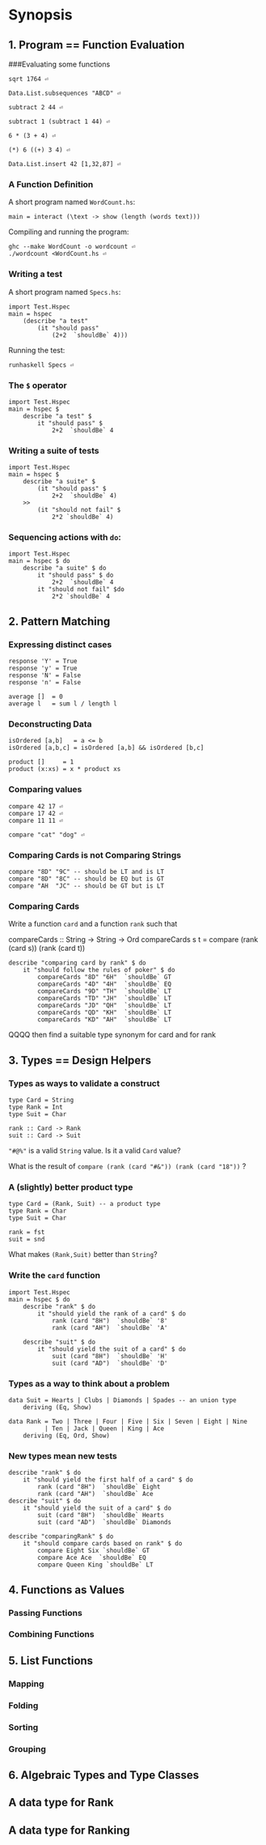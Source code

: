 # Synopsis

## 1. Program == Function Evaluation

###Evaluating some functions
    
    sqrt 1764 ⏎

    Data.List.subsequences "ABCD" ⏎

    subtract 2 44 ⏎

    subtract 1 (subtract 1 44) ⏎

    6 * (3 + 4) ⏎

    (*) 6 ((+) 3 4) ⏎

    Data.List.insert 42 [1,32,87] ⏎
    
### A Function Definition
A short program named `WordCount.hs`:
 
    main = interact (\text -> show (length (words text))) 

Compiling and running the program:

    ghc --make WordCount -o wordcount ⏎
    ./wordcount <WordCount.hs ⏎

### Writing a test

A short program named `Specs.hs`:

    import Test.Hspec
    main = hspec 
        (describe "a test" 
            (it "should pass" 
                (2+2  `shouldBe` 4)))

Running the test:

    runhaskell Specs ⏎

### The `$` operator

    import Test.Hspec
    main = hspec $
        describe "a test" $
            it "should pass" $
                2+2  `shouldBe` 4

### Writing a suite of tests

    import Test.Hspec
    main = hspec $ 
        describe "a suite" $ 
            (it "should pass" $ 
                2+2  `shouldBe` 4)
        >>
            (it "should not fail" $
                2*2 `shouldBe` 4)

### Sequencing actions with `do`:

    import Test.Hspec
    main = hspec $ do
        describe "a suite" $ do
            it "should pass" $ do
                2+2  `shouldBe` 4
            it "should not fail" $do
                2*2 `shouldBe` 4

## 2. Pattern Matching 

### Expressing distinct cases

    response 'Y' = True
    response 'y' = True
    response 'N' = False
    response 'n' = False

    average []  = 0
    average l   = sum l / length l

### Deconstructing Data

    isOrdered [a,b]   = a <= b
    isOrdered [a,b,c] = isOrdered [a,b] && isOrdered [b,c]

    product []     = 1
    product (x:xs) = x * product xs

### Comparing values

    compare 42 17 ⏎
    compare 17 42 ⏎
    compare 11 11 ⏎

    compare "cat" "dog" ⏎

### Comparing Cards is not Comparing Strings

    compare "8D" "9C" -- should be LT and is LT
    compare "8D" "8C" -- should be EQ but is GT
    compare "AH  "JC" -- should be GT but is LT

### Comparing Cards

Write a function `card` and a function `rank` such that

compareCards :: String -> String -> Ord
compareCards s t = compare (rank (card s)) (rank (card t))

    describe "comparing card by rank" $ do
        it "should follow the rules of poker" $ do
            compareCards "8D" "6H"  `shouldBe` GT
            compareCards "4D" "4H"  `shouldBe` EQ
            compareCards "9D" "TH"  `shouldBe` LT 
            compareCards "TD" "JH"  `shouldBe` LT 
            compareCards "JD" "QH"  `shouldBe` LT 
            compareCards "QD" "KH"  `shouldBe` LT 
            compareCards "KD" "AH"  `shouldBe` LT 

QQQQ
then find a suitable type synonym for card and for rank

## 3. Types == Design Helpers
### Types as ways to validate a construct

    type Card = String  
    type Rank = Int   
    type Suit = Char

    rank :: Card -> Rank
    suit :: Card -> Suit


`"#@%"` is a valid `String` value. Is it a valid `Card` value?

What is the result of `compare (rank (card "#&")) (rank (card "18"))` ?

### A (slightly) better product type
 
    type Card = (Rank, Suit) -- a product type
    type Rank = Char
    type Suit = Char

    rank = fst
    suit = snd

What makes `(Rank,Suit)` better than `String`?

### Write the `card` function

    import Test.Hspec
    main = hspec $ do
        describe "rank" $ do
            it "should yield the rank of a card" $ do
                rank (card "8H")  `shouldBe` '8'
                rank (card "AH")  `shouldBe` 'A'

        describe "suit" $ do
            it "should yield the suit of a card" $ do
                suit (card "8H")  `shouldBe` 'H'
                suit (card "AD")  `shouldBe` 'D'

### Types as a way to think about a problem

    data Suit = Hearts | Clubs | Diamonds | Spades -- an union type
        deriving (Eq, Show)

    data Rank = Two | Three | Four | Five | Six | Seven | Eight | Nine 
              | Ten | Jack | Queen | King | Ace
        deriving (Eq, Ord, Show)

### New types mean new tests

    describe "rank" $ do
        it "should yield the first half of a card" $ do
            rank (card "8H")  `shouldBe` Eight
            rank (card "AH")  `shouldBe` Ace
    describe "suit" $ do
        it "should yield the suit of a card" $ do
            suit (card "8H")  `shouldBe` Hearts
            suit (card "AD")  `shouldBe` Diamonds

    describe "comparingRank" $ do
        it "should compare cards based on rank" $ do
            compare Eight Six `shouldBe` GT
            compare Ace Ace  `shouldBe` EQ
            compare Queen King `shouldBe` LT 

## 4. Functions as Values
### Passing Functions 
### Combining Functions
## 5. List Functions
### Mapping
### Folding
### Sorting
### Grouping
## 6. Algebraic Types and Type Classes
## A data type for Rank
## A data type for Ranking
